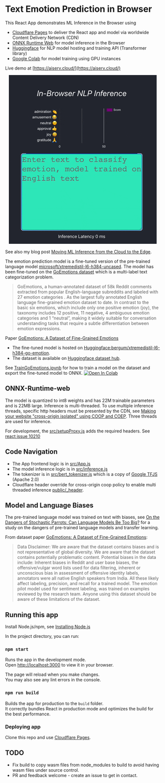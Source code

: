 # Text Emotion Prediction in Browser

This React App demonstrates ML Inference in the Browser using

- [Cloudflare Pages](https://pages.cloudflare.com/) to deliver the React app and model via worldwide Content Delivery Network (CDN)
- [ONNX Runtime Web](https://onnxruntime.ai/) for model inference in the Browser
- [Huggingface](https://huggingface.co/bergum/xtremedistil-l6-h384-go-emotion) for NLP model hosting and training API (Transformer library) 
- [Google Colab](https://colab.research.google.com/) for model training using GPU instances 

Live demo at [https://aiserv.cloud/](https://aiserv.cloud/) 

<p align="center">
  <img src="GoEmotions.gif" />
</p>

See also my blog post [Moving ML Inference from the Cloud to the Edge](https://bergum.medium.com/moving-ml-inference-from-the-cloud-to-the-edge-d6f98dbdb2e3?source=friends_link&sk=e8183a3a8c10077110952b213ba5bef4).

The emotion prediction model is a fine-tuned version of the pre-trained language model 
[microsoft/xtremedistil-l6-h384-uncased](https://huggingface.co/microsoft/xtremedistil-l6-h384-uncased). 
The model has been fine-tuned on the [GoEmotions dataset](https://ai.googleblog.com/2021/10/goemotions-dataset-for-fine-grained.html) which is a multi-label 
text categorization problem. 


>GoEmotions, a human-annotated dataset of 58k Reddit comments extracted from popular English-language subreddits and labeled with 27 emotion categories . As the largest fully annotated English language fine-grained emotion dataset to date. In contrast to the basic six emotions, which include only one  positive emotion (joy), the taxonomy includes 12 positive, 11 negative, 4 ambiguous emotion categories and 1 “neutral”, making it widely suitable for conversation understanding tasks that require a subtle differentiation between emotion expressions.

Paper [GoEmotions: A Dataset of Fine-Grained Emotions](https://arxiv.org/pdf/2005.00547.pdf)

- The fine-tuned model is hosted on [Huggingface:bergum/xtremedistil-l6-h384-go-emotion](https://huggingface.co/bergum/xtremedistil-l6-h384-go-emotion). 
- The dataset is available on [Huggingface dataset hub](https://huggingface.co/datasets/go_emotions). 

See [TrainGoEmotions.ipynb](TrainGoEmotions.ipynb ) for how to train a model on the dataset and export the fine-tuned model to ONNX. 
[![Open In Colab](https://colab.research.google.com/assets/colab-badge.svg)](https://colab.research.google.com/github/jobergum/emotion/blob/main/TrainGoEmotions.ipynb)

## ONNX-Runtime-web
The model is quantized to int8 weights and has 22M trainable parameters and is 22MB large. Inference is multi-threaded. To use
multiple inference threads, specific http headers must be presented by the CDN, see 
[Making your website "cross-origin isolated" using COOP and COEP](https://web.dev/coop-coep/). Three threads are used for inference. 

For development, the [src/setupProxy.js](src/setupProxy) adds the required headers. 
See [react issue 10210](https://github.com/facebook/create-react-app/issues/10210)

## Code Navigation
- The App frontend logic is in [src/App.js](src/App.js)
- The model inference logic is in [src/inference.js](src/inference.js)
- The tokenizer is in [src/bert_tokenizer.js](src/bert_tokenizer.ts) which is a copy of [Google TFJS](https://raw.githubusercontent.com/tensorflow/tfjs-models/master/qna/src/bert_tokenizer.ts) (Apache 2.0)
- Cloudflare header override for cross-origin coop policy to enable multi threaded inference [public/_header](public/_headers). 

## Model and Language Biases
The pre-trained language model was trained on text with biases, 
see [On the Dangers of Stochastic Parrots: Can Language Models Be Too Big?](https://dl.acm.org/doi/10.1145/3442188.3445922) 
for a study on the dangers of pre-trained language models and transfer learning. 

From dataset paper [GoEmotions: A Dataset of Fine-Grained Emotions](https://arxiv.org/pdf/2005.00547.pdf):
>Data Disclaimer: We are aware that the dataset
contains biases and is not representative of global
diversity. We are aware that the dataset contains
potentially problematic content. Potential biases in
the data include: Inherent biases in Reddit and user
base biases, the offensive/vulgar word lists used
for data filtering, inherent or unconscious bias in
assessment of offensive identity labels, annotators
were all native English speakers from India. All
these likely affect labeling, precision, and recall
for a trained model. The emotion pilot model used
for sentiment labeling, was trained on examples
reviewed by the research team. Anyone using this
dataset should be aware of these limitations of the
dataset.

## Running this app 
Install Node.js/npm, see [Installing Node.js](https://docs.npmjs.com/downloading-and-installing-node-js-and-npm)

In the project directory, you can run: 

### `npm start`

Runs the app in the development mode.\
Open [http://localhost:3000](http://localhost:3000) to view it in your browser.

The page will reload when you make changes.\
You may also see any lint errors in the console.

### `npm run build`

Builds the app for production to the `build` folder.\
It correctly bundles React in production mode and optimizes the build for the best performance.

### Deploying app
Clone this repo and use [Cloudflare Pages](https://pages.cloudflare.com/). 

## TODO 
- Fix build to copy wasm files from node_modules to build to avoid having wasm files under source control.  
- PR and feedback welcome - create an issue to get in contact. 

